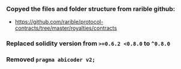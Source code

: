 ### Copyed the files and folder structure from rarible github:

- https://github.com/rarible/protocol-contracts/tree/master/royalties/contracts

### Replaced solidity version from `>=0.6.2 <0.8.0` to `^0.8.0`

### Removed `pragma abicoder v2;`
